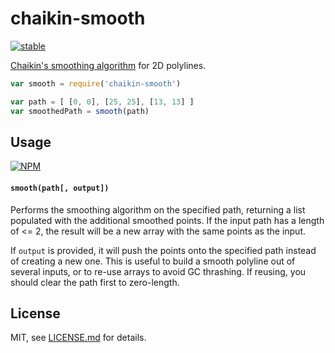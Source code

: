 # chaikin-smooth

[![stable](http://badges.github.io/stability-badges/dist/stable.svg)](http://github.com/badges/stability-badges)


[Chaikin's smoothing algorithm](http://www.idav.ucdavis.edu/education/CAGDNotes/Chaikins-Algorithm/Chaikins-Algorithm.html) for 2D polylines.

```js
var smooth = require('chaikin-smooth')

var path = [ [0, 0], [25, 25], [13, 13] ]
var smoothedPath = smooth(path)
```

## Usage

[![NPM](https://nodei.co/npm/chaikin-smooth.png)](https://nodei.co/npm/chaikin-smooth/)

#### `smooth(path[, output])`

Performs the smoothing algorithm on the specified path, returning a list populated with the additional smoothed points. If the input path has a length of <= 2, the result will be a new array with the same points as the input.

If `output` is provided, it will push the points onto the specified path instead of creating a new one. This is useful to build a smooth polyline out of several inputs, or to re-use arrays to avoid GC thrashing. If reusing, you should clear the path first to zero-length. 

## License

MIT, see [LICENSE.md](http://github.com/mattdesl/chaikin-smooth/blob/master/LICENSE.md) for details.
